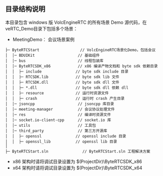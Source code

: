 ## 目录结构说明

本目录包含 windows 版 VolcEngineRTC 的所有场景 Demo 源代码，在veRTC_Demo目录下包括多个场景：
- MeetingDemo： 会议场景案例

```
├─ ByteRTCStart                  // VolcEngineRTC场景化Demo，包括会议
│  │─ BDUIKit                   // 基础组件
│  │─ bus                       // 线程包装库
│  │─ ByteRTCSDK_x86            // x86 编译产物文档和 byte sdk 依赖目录
│  │  ├─ include               // byte sdk include 目录
│  │  ├─ RTCSDK.lib            // byte sdk lib 文件
│  │  ├─ RTCSDK.dll            // byte sdk dll 文件
│  │  ├─ *.dll                 // byte sdk dll 依赖 dll
│  │  ├─ resource              // 运行时资源文件
│  │  ├─ crash                 // 运行时 crash 产生目录
│  │─ jsoncpp                   // jsoncpp 库目录
│  │─ meeting-manager           // 会议协议处理文件
│  │─ res                       // 编译时资源文件
│  │─ socket.io-client-cpp      // socket.io 库
│  │─ utils                     // 工具包
│  │─ third_party               // 第三方开源库
│  │  ├─ openssl               // openssl include 目录
│  │  ├─ openssl_lib           // openssl lib 目录
│  
├─ ByteRTCStart.sln               // ByteRTCStart.sln 工程解决方案

```
- x86 架构时请将调试目录设置为 $(ProjectDir)\ByteRTCSDK_x86
- x64 架构时请将调试目录设置为 $(ProjectDir)\ByteRTCSDK_x64
